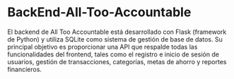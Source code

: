 # BackEnd-All-Too-Accountable
 El backend de All Too Accountable está desarrollado con Flask (framework de Python) y utiliza SQLite como sistema de gestión de base de datos. Su principal objetivo es proporcionar una API que respalde todas las funcionalidades del frontend, tales como el registro e inicio de sesión de usuarios, gestión de transacciones, categorías, metas de ahorro y reportes financieros.
